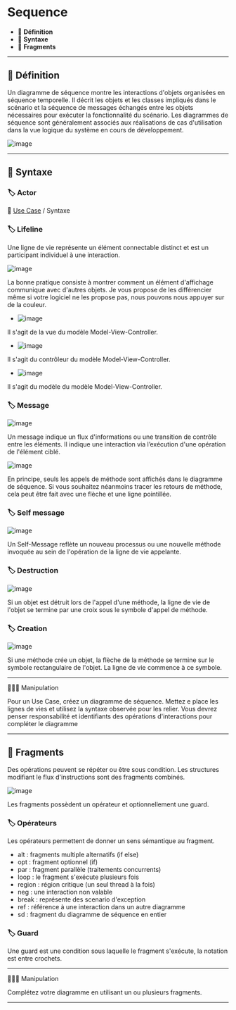 # Sequence

* 🔖 **Définition**
* 🔖 **Syntaxe**
* 🔖 **Fragments**

___

## 📑 Définition

Un diagramme de séquence montre les interactions d'objets organisées en séquence temporelle. Il décrit les objets et les classes impliqués dans le scénario et la séquence de messages échangés entre les objets nécessaires pour exécuter la fonctionnalité du scénario. Les diagrammes de séquence sont généralement associés aux réalisations de cas d'utilisation dans la vue logique du système en cours de développement.

![image](https://raw.githubusercontent.com/POEC-20-05/UML-CO/master/wiki/resources/05/01-Sequence.jpg)

___

## 📑 Syntaxe

### 🏷️ **Actor**

🔗 [Use Case](https://github.com/POEC-20-05/UML/wiki/02) / Syntaxe

### 🏷️ **Lifeline**

Une ligne de vie représente un élément connectable distinct et est un participant individuel à une interaction.

![image](https://raw.githubusercontent.com/POEC-20-05/UML-CO/master/wiki/resources/05/lifeline.jpg)

La bonne pratique consiste à montrer comment un élément d'affichage communique avec d'autres objets. Je vous propose de les différencier même si votre logiciel ne les propose pas, nous pouvons nous appuyer sur de la couleur.

* ![image](https://raw.githubusercontent.com/POEC-20-05/UML-CO/master/wiki/resources/05/boundary.jpg)

Il s'agit de la vue du modèle Model-View-Controller.

* ![image](https://raw.githubusercontent.com/POEC-20-05/UML-CO/master/wiki/resources/05/control.jpg)

Il s'agit du contrôleur du modèle Model-View-Controller.

* ![image](https://raw.githubusercontent.com/POEC-20-05/UML-CO/master/wiki/resources/05/entity.jpg)

Il s'agit du modèle du modèle Model-View-Controller.

### 🏷️ **Message**

![image](https://raw.githubusercontent.com/POEC-20-05/UML-CO/master/wiki/resources/05/message.jpg)

Un message indique un flux d'informations ou une transition de contrôle entre les éléments. Il indique une interaction via l’exécution d'une opération de l'élément ciblé.

![image](https://raw.githubusercontent.com/POEC-20-05/UML-CO/master/wiki/resources/05/return.png)

En principe, seuls les appels de méthode sont affichés dans le diagramme de séquence. Si vous souhaitez néanmoins tracer les retours de méthode, cela peut être fait avec une flèche et une ligne pointillée.

### 🏷️ **Self message**

![image](https://raw.githubusercontent.com/POEC-20-05/UML-CO/master/wiki/resources/05/selfmessage.jpg)

Un Self-Message reflète un nouveau processus ou une nouvelle méthode invoquée au sein de l'opération de la ligne de vie appelante.

### 🏷️ **Destruction**

![image](https://raw.githubusercontent.com/POEC-20-05/UML-CO/master/wiki/resources/05/destruction.jpg)

Si un objet est détruit lors de l'appel d'une méthode, la ligne de vie de l'objet se termine par une croix sous le symbole d'appel de méthode.

### 🏷️ **Creation**

![image](https://raw.githubusercontent.com/POEC-20-05/UML-CO/master/wiki/resources/05/creation.png)

Si une méthode crée un objet, la flèche de la méthode se termine sur le symbole rectangulaire de l'objet. La ligne de vie commence à ce symbole.

___

👨🏻‍💻 Manipulation

Pour un Use Case, créez un diagramme de séquence. Mettez e place les lignes de vies et utilisez la syntaxe observée pour les relier. Vous devrez penser responsabilité et identifiants des opérations d'interactions pour compléter le diagramme

___

## 📑 Fragments

Des opérations peuvent se répéter ou être sous condition. Les structures modifiant le flux d'instructions sont des fragments combinés.

![image](https://raw.githubusercontent.com/POEC-20-05/UML-CO/master/wiki/resources/05/fragment.png)

Les fragments possèdent un opérateur et optionnellement une guard.

### 🏷️ **Opérateurs**

Les opérateurs permettent de donner un sens sémantique au fragment.

* alt : fragments multiple alternatifs (if else)
* opt : fragment optionnel (if)
* par : fragment parallèle (traitements concurrents)
* loop : le fragment s'exécute plusieurs fois
* region : région critique (un seul thread à la fois)
* neg : une interaction non valable
* break : représente des scenario d'exception
* ref : référence à une interaction dans un autre diagramme
* sd : fragment du diagramme de séquence en entier

### 🏷️ **Guard**

Une guard est une condition sous laquelle le fragment s'exécute, la notation est entre crochets.

___

👨🏻‍💻 Manipulation

Complétez votre diagramme en utilisant un ou plusieurs fragments.

___